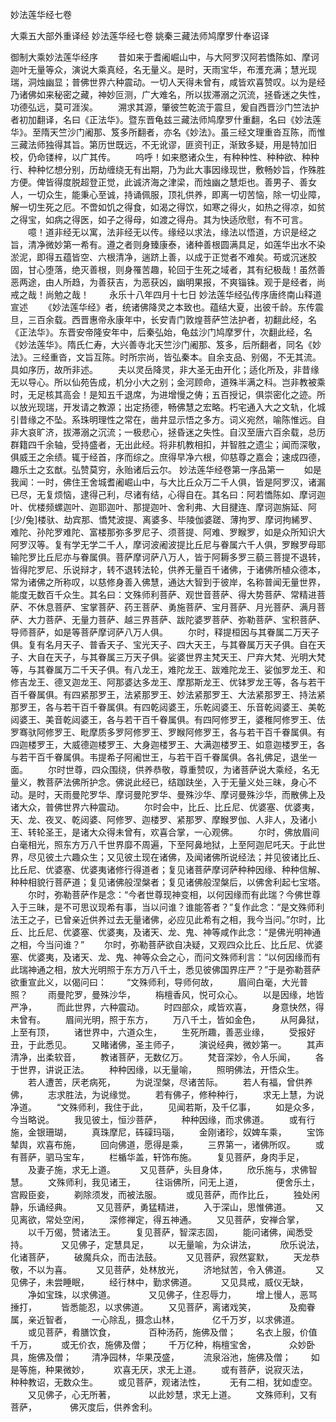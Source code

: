 <!-- { "loadSidebar": true } -->
妙法莲华经七卷


大乘五大部外重译经
妙法莲华经七卷
姚秦三藏法师鸠摩罗什奉诏译


御制大乘妙法莲华经序
　　昔如来于耆阇崛山中，与大阿罗汉阿若憍陈如、摩诃迦叶无量等众，演说大乘真经，名无量义。是时，天雨宝华，布濩充满；慧光现瑞，洞烛幽显；普佛世界六种震动。一切人天得未曾有，咸皆欢喜赞叹。以为是经乃诸佛如来秘密之藏，神妙叵测，广大难名，所以拔滞溺之沉流，拯昏迷之失性，功德弘远，莫可涯涘。
　　溯求其源，肇彼竺乾流于震旦，爰自西晋沙门竺法护者初加翻译，名曰《正法华》。暨东晋龟兹三藏法师鸠摩罗什重翻，名曰《妙法莲华》。至隋天竺沙门阇那、笈多所翻者，亦名《妙法》。虽三经文理重沓互陈，而惟三藏法师独得其旨。第历世既远，不无讹谬，匪资刊正，渐致多疑，用是特加旧校，仍命镂梓，以广其传。
　　呜呼！如来愍诸众生，有种种性、种种欲、种种行、种种忆想分别，历劫缠绕无有出期，乃为此大事因缘现世，敷畅妙旨，作殊胜方便。俾皆得度脱超登正觉，此诚济海之津梁，而烛幽之慧炬也。善男子、善女人，一切众生，能秉心至诚，持诵佩服，顶礼供养，即离一切苦恼，除一切业障，解一切生死之厄。不啻如饥之得食，如渴之得饮，如寒之得火，如热之得凉，如贫之得宝，如病之得医，如子之得母，如渡之得舟。其为快适欣慰，有不可言。
　　噫！道非经无以寓，法非经无以传。缘经以求法，缘法以悟道，方识是经之旨，清净微妙第一希有。遵之者则身臻康泰，诸种善根圆满具足，如莲华出水不染淤泥，即得五蕴皆空、六根清净，遄跻上善，以成于正觉者不难矣。苟或沉迷胶固，甘心堕落，绝灭善根，则身罹苦趣，轮回于生死之域者，其有纪极哉！虽然善恶两途，由人所趋，为善获吉，为恶获凶，幽明果报，不爽锱铢。观于是经者，尚戒之哉！尚勉之哉！
　　永乐十八年四月十七日
妙法莲华经弘传序唐终南山释道宣述
　　《妙法莲华经》者，统诸佛降灵之本致也。蕴结大夏，出彼千龄。东传震旦，三百余载。西晋惠帝永康年中，长安青门敦煌菩萨竺法护者，初翻此经，名《正法华》。东晋安帝隆安年中，后秦弘始，龟兹沙门鸠摩罗什，次翻此经，名《妙法莲华》。隋氏仁寿，大兴善寺北天竺沙门阇那、笈多，后所翻者，同名《妙法》。三经重沓，文旨互陈。时所宗尚，皆弘秦本。自余支品、别偈，不无其流。具如序历，故所非述。
　　夫以灵岳降灵，非大圣无由开化；适化所及，非昔缘无以导心。所以仙苑告成，机分小大之别；金河顾命，道殊半满之科。岂非教被乘时，无足核其高会！是知五千退席，为进增慢之俦；五百授记，俱崇密化之迹。所以放光现瑞，开发请之教源；出定扬德，畅佛慧之宏略。朽宅通入大之文轨，化城引昔缘之不坠。系珠明理性之常在，凿井显示悟之多方。词义宛然，喻陈惟远。自非大哀旷济，拔滞溺之沉流；一极悲心，拯昏迷之失性。自汉至唐六百余载，总历群籍四千余轴，受持盛者，无出此经。将非机教相扣，并智胜之遗尘；闻而深敬，俱威王之余绩。辄于经首，序而综之。庶得早净六根，仰慈尊之嘉会；速成四德，趣乐土之玄猷。弘赞莫穷，永贻诸后云尔。
妙法莲华经卷第一序品第一
　　如是我闻：一时，佛住王舍城耆阇崛山中，与大比丘众万二千人俱，皆是阿罗汉，诸漏已尽，无复烦恼，逮得己利，尽诸有结，心得自在。其名曰：阿若憍陈如、摩诃迦叶、优楼频螺迦叶、迦耶迦叶、那提迦叶、舍利弗、大目揵连、摩诃迦旃延、阿[少/兔]楼驮、劫宾那、憍梵波提、离婆多、毕陵伽婆蹉、薄拘罗、摩诃拘絺罗、难陀、孙陀罗难陀、富楼那弥多罗尼子、须菩提、阿难、罗睺罗，如是众所知识大阿罗汉等。复有学无学二千人，摩诃波阇波提比丘尼与眷属六千人俱，罗睺罗母耶输陀罗比丘尼亦与眷属俱。菩萨摩诃萨八万人，皆于阿耨多罗三藐三菩提不退转，皆得陀罗尼、乐说辩才，转不退转法轮，供养无量百千诸佛，于诸佛所植众德本，常为诸佛之所称叹，以慈修身善入佛慧，通达大智到于彼岸，名称普闻无量世界，能度无数百千众生。其名曰：文殊师利菩萨、观世音菩萨、得大势菩萨、常精进菩萨、不休息菩萨、宝掌菩萨、药王菩萨、勇施菩萨、宝月菩萨、月光菩萨、满月菩萨、大力菩萨、无量力菩萨、越三界菩萨、跋陀婆罗菩萨、弥勒菩萨、宝积菩萨、导师菩萨，如是等菩萨摩诃萨八万人俱。
　　尔时，释提桓因与其眷属二万天子俱。复有名月天子、普香天子、宝光天子、四大天王，与其眷属万天子俱。自在天子、大自在天子，与其眷属三万天子俱。娑婆世界主梵天王、尸弃大梵、光明大梵等，与其眷属万二千天子俱。有八龙王，难陀龙王、跋难陀龙王、娑伽罗龙王、和修吉龙王、德叉迦龙王、阿那婆达多龙王、摩那斯龙王、优钵罗龙王等，各与若干百千眷属俱。有四紧那罗王，法紧那罗王、妙法紧那罗王、大法紧那罗王、持法紧那罗王，各与若干百千眷属俱。有四乾闼婆王，乐乾闼婆王、乐音乾闼婆王、美乾闼婆王、美音乾闼婆王，各与若干百千眷属俱。有四阿修罗王，婆稚阿修罗王、佉罗骞驮阿修罗王、毗摩质多罗阿修罗王、罗睺阿修罗王，各与若干百千眷属俱。有四迦楼罗王，大威德迦楼罗王、大身迦楼罗王、大满迦楼罗王、如意迦楼罗王，各与若干百千眷属俱。韦提希子阿阇世王，与若干百千眷属俱。各礼佛足，退坐一面。
　　尔时世尊，四众围绕，供养恭敬，尊重赞叹，为诸菩萨说大乘经，名无量义，教菩萨法佛所护念。佛说此经已，结跏趺坐，入于无量义处三昧，身心不动。是时，天雨曼陀罗华、摩诃曼陀罗华、曼殊沙华、摩诃曼殊沙华，而散佛上及诸大众，普佛世界六种震动。
　　尔时会中，比丘、比丘尼、优婆塞、优婆夷，天、龙、夜叉、乾闼婆、阿修罗、迦楼罗、紧那罗、摩睺罗伽、人非人，及诸小王、转轮圣王，是诸大众得未曾有，欢喜合掌，一心观佛。
　　尔时，佛放眉间白毫相光，照东方万八千世界靡不周遍，下至阿鼻地狱，上至阿迦尼吒天。于此世界，尽见彼土六趣众生；又见彼土现在诸佛，及闻诸佛所说经法；并见彼诸比丘、比丘尼、优婆塞、优婆夷诸修行得道者；复见诸菩萨摩诃萨种种因缘、种种信解、种种相貌行菩萨道；复见诸佛般涅槃者；复见诸佛般涅槃后，以佛舍利起七宝塔。
　　尔时，弥勒菩萨作是念：“今者世尊现神变相，以何因缘而有此瑞？今佛世尊入于三昧，是不可思议现希有事，当以问谁？谁能答者？”复作此念：“是文殊师利法王之子，已曾亲近供养过去无量诸佛，必应见此希有之相，我今当问。”尔时，比丘、比丘尼、优婆塞、优婆夷，及诸天、龙、鬼、神等咸作此念：“是佛光明神通之相，今当问谁？”
　　尔时，弥勒菩萨欲自决疑，又观四众比丘、比丘尼、优婆塞、优婆夷，及诸天、龙、鬼、神等众会之心，而问文殊师利言：“以何因缘而有此瑞神通之相，放大光明照于东方万八千土，悉见彼佛国界庄严？”于是弥勒菩萨欲重宣此义，以偈问曰：
　　“文殊师利，导师何故，
　　眉间白毫，大光普照？
　　雨曼陀罗，曼殊沙华，
　　栴檀香风，悦可众心。
　　以是因缘，地皆严净，
　　而此世界，六种震动。
　　时四部众，咸皆欢喜，
　　身意快然，得未曾有。
　　眉间光明，照于东方，
　　万八千土，皆如金色，
　　从阿鼻狱，上至有顶，
　　诸世界中，六道众生，
　　生死所趣，善恶业缘，
　　受报好丑，于此悉见。
　　又睹诸佛，圣主师子，
　　演说经典，微妙第一。
　　其声清净，出柔软音，
　　教诸菩萨，无数亿万。
　　梵音深妙，令人乐闻，
　　各于世界，讲说正法。
　　种种因缘，以无量喻，
　　照明佛法，开悟众生。
　　若人遭苦，厌老病死，
　　为说涅槃，尽诸苦际。
　　若人有福，曾供养佛，
　　志求胜法，为说缘觉。
　　若有佛子，修种种行，
　　求无上慧，为说净道。
　　“文殊师利，我住于此，
　　见闻若斯，及千亿事，
　　如是众多，今当略说。
　　我见彼土，恒沙菩萨，
　　种种因缘，而求佛道。
　　或有行施，金银珊瑚，
　　真珠摩尼，砗磲玛瑙，
　　金刚诸珍，奴婢车乘，
　　宝饰辇舆，欢喜布施，
　　回向佛道，愿得是乘，
　　三界第一，诸佛所叹。
　　或有菩萨，驷马宝车，
　　栏楯华盖，轩饰布施。
　　复见菩萨，身肉手足，
　　及妻子施，求无上道。　
　　又见菩萨，头目身体，
　　欣乐施与，求佛智慧。
　　文殊师利，我见诸王，
　　往诣佛所，问无上道，　　
　　便舍乐土，宫殿臣妾，
　　剃除须发，而被法服。　
　　或见菩萨，而作比丘，
　　独处闲静，乐诵经典。　
　　又见菩萨，勇猛精进，
　　入于深山，思惟佛道。　
　　又见离欲，常处空闲，
　　深修禅定，得五神通。
　　又见菩萨，安禅合掌，
　　以千万偈，赞诸法王。
　　复见菩萨，智深志固，
　　能问诸佛，闻悉受持。　　
　　又见佛子，定慧具足，
　　以无量喻，为众讲法，　
　　欣乐说法，化诸菩萨，
　　破魔兵众，而击法鼓。　
　　又见菩萨，寂然宴默，
　　天龙恭敬，不以为喜。　
　　又见菩萨，处林放光，
　　济地狱苦，令入佛道。　
　　又见佛子，未尝睡眠，
　　经行林中，勤求佛道。　
　　又见具戒，威仪无缺，
　　净如宝珠，以求佛道。　　
　　又见佛子，住忍辱力，
　　增上慢人，恶骂捶打，　
　　皆悉能忍，以求佛道。
　　又见菩萨，离诸戏笑，　　
　　及痴眷属，亲近智者，
　　一心除乱，摄念山林，　　
　　亿千万岁，以求佛道。
　　或见菩萨，肴膳饮食，　　
　　百种汤药，施佛及僧；
　　名衣上服，价值千万，　
　　或无价衣，施佛及僧；
　　千万亿种，栴檀宝舍，　　
　　众妙卧具，施佛及僧；
　　清净园林，华果茂盛，　
　　流泉浴池，施佛及僧；
　　如是等施，种果微妙，　
　　欢喜无厌，求无上道。
　　或有菩萨，说寂灭法，　
　　种种教诏，无数众生。
　　或见菩萨，观诸法性，　
　　无有二相，犹如虚空。
　　又见佛子，心无所著，　　
　　以此妙慧，求无上道。
　　文殊师利，又有菩萨，　　
　　佛灭度后，供养舍利。
